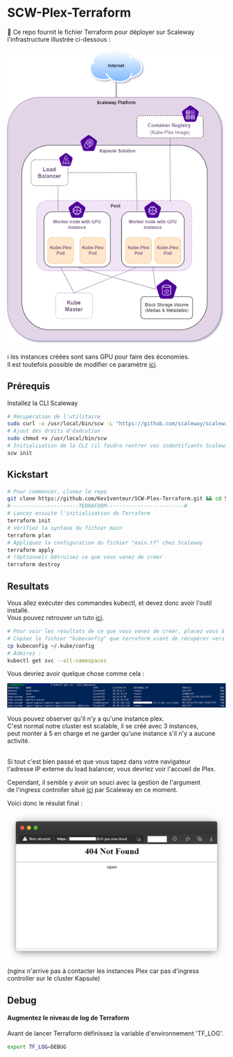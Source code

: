 # SCW-Plex-Terraform
:key: Ce repo fournit le fichier Terraform pour déployer sur Scaleway l'infrastructure illustrée ci-dessous : 

<p align="center">
  <img src="annexes/images/Infra.png?style=centerme">
</p>

:information_source: les instances créées sont sans GPU pour faire des économies.<br />
Il est toutefois possible de modifier ce paramètre [ici](main.tf#L46).

## Prérequis
Installez la CLI Scaleway
```bash
# Récupération de l'utilitaire
sudo curl -o /usr/local/bin/scw -L "https://github.com/scaleway/scaleway-cli/releases/download/v2.4.0/scw-2.4.0-linux-x86_64"
# Ajout des droits d'éxécution
sudo chmod +x /usr/local/bin/scw
# Initialisation de la CLI (il faudra rentrer vos indentifiants Scaleway)
scw init
```

## Kickstart

```BASH
# Pour commencer, clonez le repo
git clone https://github.com/Kev1venteur/SCW-Plex-Terraform.git && cd SCW-Plex-Terraform
#----------------------TERRAFORM-------------------------#
# Lancez ensuite l'initialisation de Terraform
terraform init
# Vérifiez la syntaxe du fichier main
terraform plan
# Appliquez la configuration du fichier "main.tf" chez Scaleway
terraform apply
# (Optionnel) Détruisez ce que vous venez de créer
terraform destroy
```

## Resultats

Vous allez exécuter des commandes kubectl, et devez donc avoir l'outil installé. <br />
Vous pouvez retrouver un tuto [ici](https://kubernetes.io/docs/tasks/tools/install-kubectl-linux/).
```BASH
# Pour voir les résultats de ce que vous venez de créer, placez vous à la racine du repo.
# Copiez le fichier "kubeconfig" que terraform vient de récupérer vers "~/.kube/config" :
cp kubeconfig ~/.kube/config
# Admirez :
kubectl get svc --all-namespaces
```
Vous devriez avoir quelque chose comme cela :
<p align="center">
  <img src="annexes/images/svc-results.png?style=centerme">
</p>
Vous pouvez observer qu'il n'y a qu'une instance plex.<br />
C'est normal notre cluster est scalable, il se créé avec 3 instances,<br />
peut monter à 5 en charge et ne garder qu'une instance s'il n'y a aucune activité.<br /><br />

Si tout c'est bien passé et que vous tapez dans votre navigateur<br />
l'adresse IP externe du load balancer, vous devriez voir l'accueil de Plex.<br />

Cependant, il semble y avoir un souci avec la gestion de l'argument<br />
de l'ingress controller situé [ici](main.tf#L23) par Scaleway en ce moment.

Voici donc le résulat final :
<p align="center">
  <img src="annexes/images/browser-result.png?style=centerme">
</p>
(nginx n'arrive pas à contacter les instances Plex car pas d'ingress controller sur le cluster Kapsule)

## Debug

#### Augmentez le niveau de log de Terraform

Avant de lancer Terraform définissez la variable d'environnement 'TF_LOG'.

```bash
export TF_LOG=DEBUG
```

